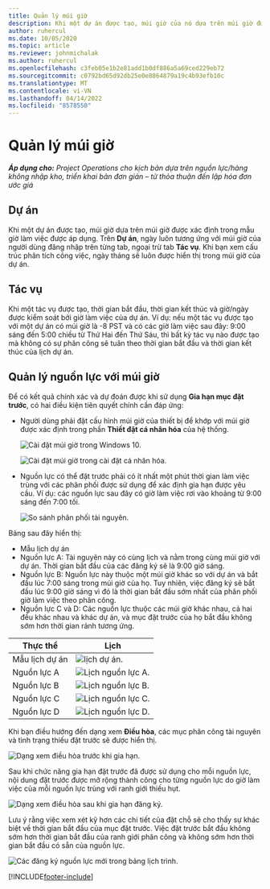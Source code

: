 ```yaml
---
title: Quản lý múi giờ
description: Khi một dự án được tạo, múi giờ của nó dựa trên múi giờ được xác định trong mẫu giờ làm việc được áp dụng.
author: ruhercul
ms.date: 10/05/2020
ms.topic: article
ms.reviewer: johnmichalak
ms.author: ruhercul
ms.openlocfilehash: c3feb05e1b2e81add1b0df886a5a69ced229eb72
ms.sourcegitcommit: c0792bd65d92db25e0e8864879a19c4b93efb10c
ms.translationtype: MT
ms.contentlocale: vi-VN
ms.lasthandoff: 04/14/2022
ms.locfileid: "8578550"
---
```

# <a name="manage-time-zones"></a>Quản lý múi giờ

_**Áp dụng cho:** Project Operations cho kịch bản dựa trên nguồn lực/hàng không nhập kho, triển khai bản đơn giản – từ thỏa thuận đến lập hóa đơn ước giá_


## <a name="projects"></a>Dự án

Khi một dự án được tạo, múi giờ dựa trên múi giờ được xác định trong mẫu giờ làm việc được áp dụng. Trên **Dự án**, ngày luôn tương ứng với múi giờ của người dùng đăng nhập trên từng tab, ngoại trừ tab **Tác vụ**. Khi bạn xem cấu trúc phân tích công việc, ngày tháng sẽ luôn được hiển thị trong múi giờ của dự án.

## <a name="tasks"></a>Tác vụ

Khi một tác vụ được tạo, thời gian bắt đầu, thời gian kết thúc và giờ/ngày được kiểm soát bởi giờ làm việc của dự án. Ví dụ: nếu một tác vụ được tạo với một dự án có múi giờ là -8 PST và có các giờ làm việc sau đây: 9:00 sáng đến 5:00 chiều từ Thứ Hai đến Thứ Sáu, thì bất kỳ tác vụ nào được tạo mà không có sự phân công sẽ tuân theo thời gian bắt đầu và thời gian kết thúc của lịch dự án.

## <a name="manage-resources-with-time-zones"></a>Quản lý nguồn lực với múi giờ

Để có kết quả chính xác và dự đoán được khi sử dụng **Gia hạn mục đặt trước**, có hai điều kiện tiên quyết chính cần đáp ứng:  

- Người dùng phải đặt cấu hình múi giờ của thiết bị để khớp với múi giờ được xác định trong phần **Thiết đặt cá nhân hóa** của hệ thống.
 
  ![Cài đặt múi giờ trong Windows 10.](media/reconcile-assignments-03.png)

  ![Cài đặt múi giờ trong cài đặt cá nhân hóa.](media/reconcile-assignments-04.png)
 
- Nguồn lực có thể đặt trước phải có ít nhất một phút thời gian làm việc trùng với các phân phối được sử dụng để xác định gia hạn được yêu cầu. Ví dụ: các nguồn lực sau đây có giờ làm việc rơi vào khoảng từ 9:00 sáng đến 7:00 tối. 

  ![So sánh phân phối tài nguyên.](media/reconcile-assignments-05.png)

Bảng sau đây hiển thị:

- Mẫu lịch dự án
- Nguồn lực A: Tài nguyên này có cùng lịch và nằm trong cùng múi giờ với dự án. Thời gian bắt đầu của các đăng ký sẽ là 9:00 giờ sáng.
- Nguồn lực B: Nguồn lực này thuộc một múi giờ khác so với dự án và bắt đầu lúc 7:00 sáng trong múi giờ của họ. Tuy nhiên, việc đăng ký sẽ bắt đầu lúc 9:00 giờ sáng vì đó là thời gian bắt đầu sớm nhất của phân phối giờ làm việc theo phân công.
- Nguồn lực C và D: Các nguồn lực thuộc các múi giờ khác nhau, cả hai đều khác nhau và khác dự án, và mục đặt trước của họ bắt đầu không sớm hơn thời gian rảnh tương ứng.

|Thực thể  |Lịch  |
|-|-|
|Mẫu lịch dự án   | ![lịch dự án.](media/reconcile-assignments-06.png) |
|Nguồn lực A  | ![Lịch nguồn lực A.](media/reconcile-assignments-06.png) |
|Nguồn lực B  |  ![Lịch nguồn lực B.](media/reconcile-assignments-07.png) |
|Nguồn lực C  |  ![Lịch nguồn lực C.](media/reconcile-assignments-08.png) |
|Nguồn lực D  | ![Lịch nguồn lực D.](media/reconcile-assignments-09.png)  |
 
Khi bạn điều hướng đến dạng xem **Điều hòa**, các mục phân công tài nguyên và tình trạng thiếu đặt trước sẽ được hiển thị.

![Dạng xem điều hòa trước khi gia hạn.](media/reconcile-assignments-10.png)

Sau khi chức năng gia hạn đặt trước đã được sử dụng cho mỗi nguồn lực, nội dung đặt trước được mở rộng thành công cho từng nguồn lực do giờ làm việc của mỗi nguồn lực trùng với ranh giới thiếu hụt.

![Dạng xem điều hòa sau khi gia hạn đăng ký.](media/reconcile-assignments-11.png) 

Lưu ý rằng việc xem xét kỹ hơn các chi tiết của đặt chỗ sẽ cho thấy sự khác biệt về thời gian bắt đầu của mục đặt trước. Việc đặt trước bắt đầu không sớm hơn thời gian bắt đầu của ranh giới phân công và không sớm hơn thời gian bắt đầu có sẵn của nguồn lực.

![Các đăng ký nguồn lực mới trong bảng lịch trình.](media/reconcile-assignments-12.png)


[!INCLUDE[footer-include](../includes/footer-banner.md)]